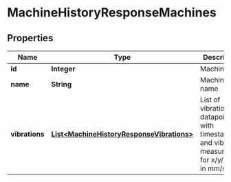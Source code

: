 
# MachineHistoryResponseMachines

## Properties
Name | Type | Description | Notes
------------ | ------------- | ------------- | -------------
**id** | **Integer** | Machine ID |  [optional]
**name** | **String** | Machine name |  [optional]
**vibrations** | [**List&lt;MachineHistoryResponseVibrations&gt;**](MachineHistoryResponseVibrations.md) | List of vibration datapoints, with timestamp and vibration measurement for x/y/z axis in mm/s |  [optional]



